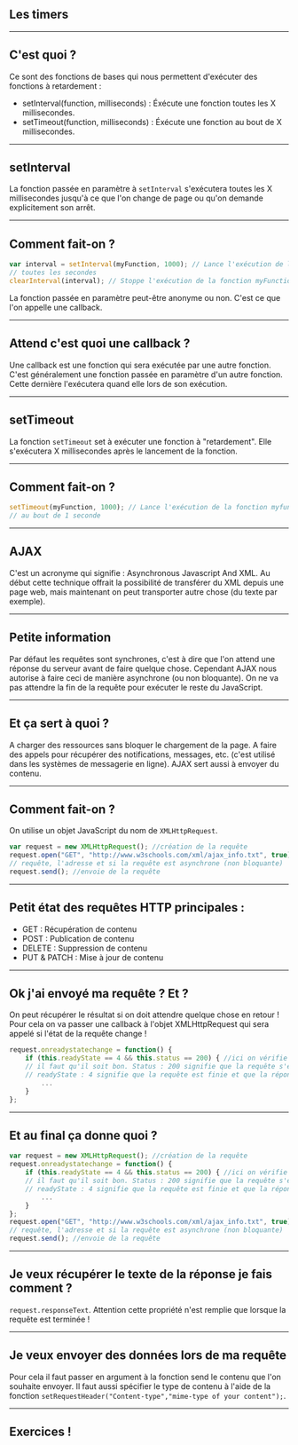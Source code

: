 ## Les timers



---



## C'est quoi ?

Ce sont des fonctions de bases qui nous permettent d'exécuter des fonctions à retardement :
- setInterval(function, milliseconds) : Éxécute une fonction toutes les X millisecondes.
- setTimeout(function, milliseconds) : Éxécute une fonction au bout de X millisecondes.



---



## setInterval
La fonction passée en paramètre à `setInterval` s'exécutera toutes les X millisecondes jusqu'à ce que l'on change de page ou qu'on demande explicitement son arrêt.


***


## Comment fait-on ?
```js
var interval = setInterval(myFunction, 1000); // Lance l'exécution de la fonction myfunction
// toutes les secondes
clearInterval(interval); // Stoppe l'exécution de la fonction myFunction.
```

La fonction passée en paramètre peut-être anonyme ou non. C'est ce que l'on appelle une callback.



---



## Attend c'est quoi une callback ?

Une callback est une fonction qui sera exécutée par une autre fonction. C'est généralement une fonction passée en paramètre d'un autre fonction. Cette dernière l'exécutera quand elle lors de son exécution.



---



## setTimeout
La fonction `setTimeout` set à exécuter une fonction à "retardement". Elle s'exécutera X millisecondes après le lancement de la fonction.


***


## Comment fait-on ?
```js
setTimeout(myFunction, 1000); // Lance l'exécution de la fonction myfunction
// au bout de 1 seconde
```



---



## AJAX
C'est un acronyme qui signifie : Asynchronous Javascript And XML. Au début cette technique offrait la possibilité de transférer du XML depuis une page web, mais maintenant on peut transporter autre chose (du texte par exemple).


***


## Petite information
Par défaut les requêtes sont synchrones, c'est à dire que l'on attend une réponse du serveur avant de faire quelque chose.
Cependant AJAX nous autorise à faire ceci de manière asynchrone (ou non bloquante).
On ne va pas attendre la fin de la requête pour exécuter le reste du JavaScript.


***


## Et ça sert à quoi ?
A charger des ressources sans bloquer le chargement de la page.
A faire des appels pour récupérer des notifications, messages, etc. (c'est utilisé dans les systèmes de messagerie en ligne).
AJAX sert aussi à envoyer du contenu.


***


## Comment fait-on ?
On utilise un objet JavaScript du nom de `XMLHttpRequest`.
```js
var request = new XMLHttpRequest(); //création de la requête
request.open("GET", "http://www.w3schools.com/xml/ajax_info.txt", true); //spécification de la
// requête, l'adresse et si la requête est asynchrone (non bloquante)
request.send(); //envoie de la requête
```


***


## Petit état des requêtes HTTP principales :
* GET : Récupération de contenu
* POST : Publication de contenu
* DELETE : Suppression de contenu
* PUT & PATCH : Mise à jour de contenu


***


## Ok j'ai envoyé ma requête ? Et ?
On peut récupérer le résultat si on doit attendre quelque chose en retour !
Pour cela on va passer une callback à l'objet XMLHttpRequest qui sera appelé si l'état de la requête change !

```js
request.onreadystatechange = function() {
    if (this.readyState == 4 && this.status == 200) { //ici on vérifie que si l'état change
    // il faut qu'il soit bon. Status : 200 signifie que la requête s'est bien passée
    // readyState : 4 signifie que la requête est finie et que la réponse est prête
        ...
    }
};
```

***


## Et au final ça donne quoi ?

```js
var request = new XMLHttpRequest(); //création de la requête
request.onreadystatechange = function() {
    if (this.readyState == 4 && this.status == 200) { //ici on vérifie que si l'état change
    // il faut qu'il soit bon. Status : 200 signifie que la requête s'est bien passée
    // readyState : 4 signifie que la requête est finie et que la réponse est prête
        ...
    }
};
request.open("GET", "http://www.w3schools.com/xml/ajax_info.txt", true); //spécification de la
// requête, l'adresse et si la requête est asynchrone (non bloquante)
request.send(); //envoie de la requête
```

***


## Je veux récupérer le texte de la réponse je fais comment ?

`request.responseText`. Attention cette propriété n'est remplie que lorsque la requête est terminée !


***


## Je veux envoyer des données lors de ma requête

Pour cela il faut passer en argument à la fonction send le contenu que l'on souhaite envoyer. Il faut aussi spécifier le type de contenu à l'aide de la fonction `setRequestHeader("Content-type","mime-type of your content");`.


***

## Exercices !
